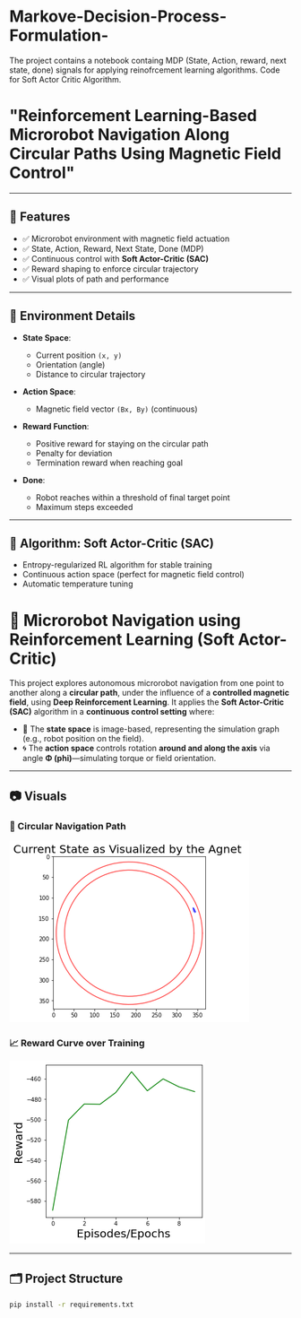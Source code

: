# Markove-Decision-Process-Formulation-
The project contains a notebook containg MDP (State, Action, reward, next state, done) signals for applying reinofrcement learning algorithms. 
Code for Soft Actor Critic Algorithm. 
# "Reinforcement Learning-Based Microrobot Navigation Along Circular Paths Using Magnetic Field Control"


---

## 🚀 Features

- ✅ Microrobot environment with magnetic field actuation
- ✅ State, Action, Reward, Next State, Done (MDP)
- ✅ Continuous control with **Soft Actor-Critic (SAC)**
- ✅ Reward shaping to enforce circular trajectory
- ✅ Visual plots of path and performance

---

## 🧬 Environment Details

- **State Space**:
  - Current position `(x, y)`
  - Orientation (angle)
  - Distance to circular trajectory

- **Action Space**:
  - Magnetic field vector `(Bx, By)` (continuous)

- **Reward Function**:
  - Positive reward for staying on the circular path
  - Penalty for deviation
  - Termination reward when reaching goal

- **Done**:
  - Robot reaches within a threshold of final target point
  - Maximum steps exceeded

---

## 🧠 Algorithm: Soft Actor-Critic (SAC)

- Entropy-regularized RL algorithm for stable training
- Continuous action space (perfect for magnetic field control)
- Automatic temperature tuning



# 🤖 Microrobot Navigation using Reinforcement Learning (Soft Actor-Critic)

This project explores autonomous microrobot navigation from one point to another along a **circular path**, under the influence of a **controlled magnetic field**, using **Deep Reinforcement Learning**. It applies the **Soft Actor-Critic (SAC)** algorithm in a **continuous control setting** where:

- 📸 The **state space** is image-based, representing the simulation graph (e.g., robot position on the field).
- 🌀 The **action space** controls rotation **around and along the axis** via angle **Φ (phi)**—simulating torque or field orientation.

---

## 📷 Visuals

### 🧭 Circular Navigation Path  
![Circular Path](circular_path.png)

### 📈 Reward Curve over Training  
![Reward Curve](reward.png)

---

## 🗂️ Project Structure



```bash
pip install -r requirements.txt

